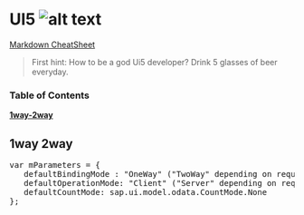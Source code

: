 # UI5 ![alt text](https://sapui5.hana.ondemand.com/resources/sap/ui/documentation/sdk/images/logo_ui5.png "SAPUI5")
[Markdown CheatSheet](https://github.com/adam-p/markdown-here/wiki/Markdown-Cheatsheet)

>First hint: How to be a god Ui5 developer? Drink 5 glasses of beer everyday.

### Table of Contents
**[1way-2way](#1way-2way)**<br>

## 1way 2way

<pre>
var mParameters = {
   defaultBindingMode : "OneWay" ("TwoWay" depending on requirement)
   defaultOperationMode: "Client" ("Server" depending on requirement)
   defaultCountMode: sap.ui.model.odata.CountMode.None
};
</pre>
